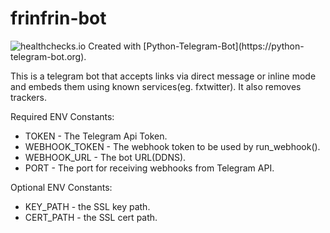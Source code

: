 # frinfrin-bot
<img src="https://healthchecks.io/badge/23227592-d434-4fe4-9fb2-c9a4e7/H_EPQhcZ-2.svg" alt="healthchecks.io">
Created with [Python-Telegram-Bot](https://python-telegram-bot.org). 

This is a telegram bot that accepts links via direct message or inline mode and embeds them using known services(eg. fxtwitter). It also removes trackers.

Required ENV Constants:
- TOKEN - The Telegram Api Token.
- WEBHOOK_TOKEN - The webhook token to be used by run_webhook().
- WEBHOOK_URL - The bot URL(DDNS).
- PORT - The port for receiving webhooks from Telegram API.

Optional ENV Constants:
- KEY_PATH - the SSL key path.
- CERT_PATH - the SSL cert path.
